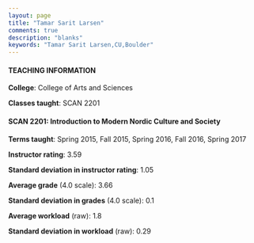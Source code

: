 ```yaml
---
layout: page
title: "Tamar Sarit Larsen" 
comments: true
description: "blanks"
keywords: "Tamar Sarit Larsen,CU,Boulder"
---
```

<head>
<script src="https://ajax.googleapis.com/ajax/libs/jquery/2.1.3/jquery.min.js"></script>
<script src="https://dl.dropboxusercontent.com/s/pc42nxpaw1ea4o9/highcharts.js?dl=0"></script>
<!-- <script src="../assets/js/highcharts.js"></script> -->
<style type="text/css">@font-face {
	font-family: "Bebas Neue";
	src: url(https://www.filehosting.org/file/details/544349/BebasNeue Regular.otf) format("opentype");
	}
	h1.Bebas { 
		font-family: "Bebas Neue", Verdana, Tahoma;
	}
</style>
</head>
	   
#### TEACHING INFORMATION

**College**: College of Arts and Sciences

**Classes taught**: SCAN 2201

#### SCAN 2201: Introduction to Modern Nordic Culture and Society

**Terms taught**: Spring 2015, Fall 2015, Spring 2016, Fall 2016, Spring 2017

**Instructor rating**: 3.59

**Standard deviation in instructor rating**: 1.05

**Average grade** (4.0 scale): 3.66

**Standard deviation in grades** (4.0 scale): 0.1

**Average workload** (raw): 1.8

**Standard deviation in workload** (raw): 0.29


